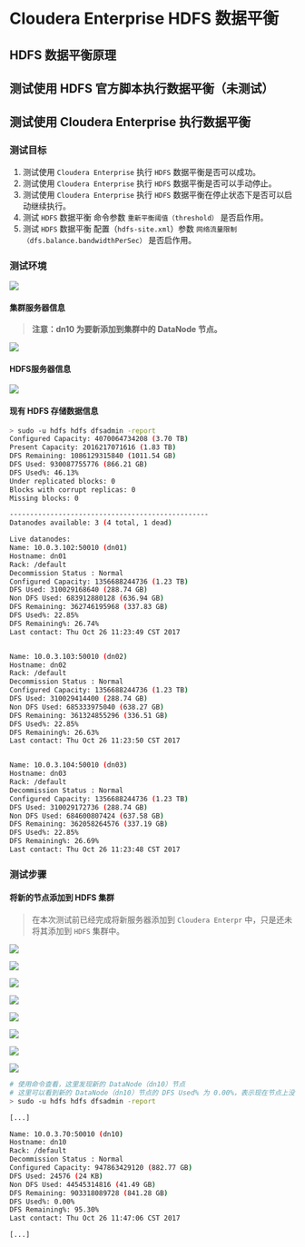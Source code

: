 # Cloudera Enterprise HDFS 数据平衡

## HDFS 数据平衡原理

## 测试使用 HDFS 官方脚本执行数据平衡（未测试）

## 测试使用 Cloudera Enterprise 执行数据平衡

### 测试目标

1. 测试使用 `Cloudera Enterprise` 执行 `HDFS` 数据平衡是否可以成功。
2. 测试使用 `Cloudera Enterprise` 执行 `HDFS` 数据平衡是否可以手动停止。
3. 测试使用 `Cloudera Enterprise` 执行 `HDFS` 数据平衡在停止状态下是否可以启动继续执行。
4. 测试 `HDFS` 数据平衡 命令参数 `重新平衡阈值（threshold）` 是否启作用。
5. 测试 `HDFS` 数据平衡 配置（`hdfs-site.xml`）参数 `网络流量限制（dfs.balance.bandwidthPerSec）` 是否启作用。

### 测试环境

![](assets/markdown-img-paste-2017102611180738.png)

#### 集群服务器信息

> **注意：dn10 为要新添加到集群中的 DataNode 节点。**

![](assets/markdown-img-paste-20171026111839252.png)

#### HDFS服务器信息

![](assets/markdown-img-paste-20171026111905867.png)

#### 现有 HDFS 存储数据信息

```bash
> sudo -u hdfs hdfs dfsadmin -report
Configured Capacity: 4070064734208 (3.70 TB)
Present Capacity: 2016217071616 (1.83 TB)
DFS Remaining: 1086129315840 (1011.54 GB)
DFS Used: 930087755776 (866.21 GB)
DFS Used%: 46.13%
Under replicated blocks: 0
Blocks with corrupt replicas: 0
Missing blocks: 0

-------------------------------------------------
Datanodes available: 3 (4 total, 1 dead)

Live datanodes:
Name: 10.0.3.102:50010 (dn01)
Hostname: dn01
Rack: /default
Decommission Status : Normal
Configured Capacity: 1356688244736 (1.23 TB)
DFS Used: 310029168640 (288.74 GB)
Non DFS Used: 683912880128 (636.94 GB)
DFS Remaining: 362746195968 (337.83 GB)
DFS Used%: 22.85%
DFS Remaining%: 26.74%
Last contact: Thu Oct 26 11:23:49 CST 2017


Name: 10.0.3.103:50010 (dn02)
Hostname: dn02
Rack: /default
Decommission Status : Normal
Configured Capacity: 1356688244736 (1.23 TB)
DFS Used: 310029414400 (288.74 GB)
Non DFS Used: 685333975040 (638.27 GB)
DFS Remaining: 361324855296 (336.51 GB)
DFS Used%: 22.85%
DFS Remaining%: 26.63%
Last contact: Thu Oct 26 11:23:50 CST 2017


Name: 10.0.3.104:50010 (dn03)
Hostname: dn03
Rack: /default
Decommission Status : Normal
Configured Capacity: 1356688244736 (1.23 TB)
DFS Used: 310029172736 (288.74 GB)
Non DFS Used: 684600807424 (637.58 GB)
DFS Remaining: 362058264576 (337.19 GB)
DFS Used%: 22.85%
DFS Remaining%: 26.69%
Last contact: Thu Oct 26 11:23:48 CST 2017
```

### 测试步骤

#### 将新的节点添加到 HDFS 集群

> 在本次测试前已经完成将新服务器添加到 `Cloudera Enterpr` 中，只是还未将其添加到 `HDFS` 集群中。

![](assets/markdown-img-paste-20171026114140384.png)

![](assets/markdown-img-paste-2017102611415863.png)

![](assets/markdown-img-paste-20171026114250772.png)

![](assets/markdown-img-paste-20171026114522605.png)

![](assets/markdown-img-paste-20171026114559289.png)

![](assets/markdown-img-paste-20171026114612572.png)

![](assets/markdown-img-paste-20171026114646751.png)

![](assets/markdown-img-paste-20171026114700185.png)

```bash
# 使用命令查看，这里发现新的 DataNode（dn10）节点
# 这里可以看到新的 DataNode（dn10）节点的 DFS Used% 为 0.00%，表示现在节点上没有数据。
> sudo -u hdfs hdfs dfsadmin -report

[...]

Name: 10.0.3.70:50010 (dn10)
Hostname: dn10
Rack: /default
Decommission Status : Normal
Configured Capacity: 947863429120 (882.77 GB)
DFS Used: 24576 (24 KB)
Non DFS Used: 44545314816 (41.49 GB)
DFS Remaining: 903318089728 (841.28 GB)
DFS Used%: 0.00%
DFS Remaining%: 95.30%
Last contact: Thu Oct 26 11:47:06 CST 2017

[...]

```
